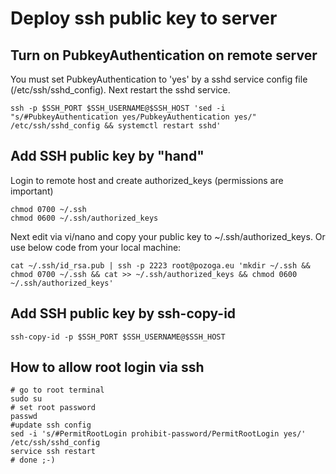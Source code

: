 # Deploy ssh public key to server

## Turn on PubkeyAuthentication on remote server
You must set PubkeyAuthentication to 'yes' by a sshd service config file (/etc/ssh/sshd_config). Next restart the sshd service.
```
ssh -p $SSH_PORT $SSH_USERNAME@$SSH_HOST 'sed -i "s/#PubkeyAuthentication yes/PubkeyAuthentication yes/" /etc/ssh/sshd_config && systemctl restart sshd'
```

## Add SSH public key by "hand"
Login to remote host and create authorized_keys (permissions are important)
```
chmod 0700 ~/.ssh
chmod 0600 ~/.ssh/authorized_keys
```
Next edit via vi/nano and copy your public key to ~/.ssh/authorized_keys.
Or use below code from your local machine:
```
cat ~/.ssh/id_rsa.pub | ssh -p 2223 root@pozoga.eu 'mkdir ~/.ssh && chmod 0700 ~/.ssh && cat >> ~/.ssh/authorized_keys && chmod 0600 ~/.ssh/authorized_keys'
```

## Add SSH public key by ssh-copy-id
```
ssh-copy-id -p $SSH_PORT $SSH_USERNAME@$SSH_HOST
```

## How to allow root login via ssh 
```
# go to root terminal
sudo su
# set root password
passwd
#update ssh config
sed -i 's/#PermitRootLogin prohibit-password/PermitRootLogin yes/' /etc/ssh/sshd_config
service ssh restart
# done ;-)
```